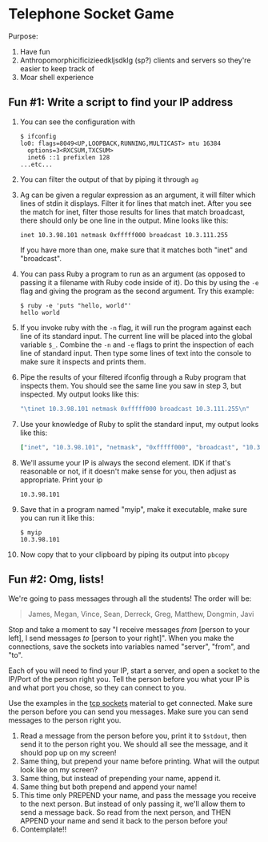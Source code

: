 Telephone Socket Game
=====================

Purpose:

1. Have fun
2. Anthropomorphicificizieedkljsdklg (sp?) clients and servers so they're easier to keep track of
3. Moar shell experience

Fun #1: Write a script to find your IP address
----------------------------------------------

1. You can see the configuration with

   ```
   $ ifconfig
   lo0: flags=8049<UP,LOOPBACK,RUNNING,MULTICAST> mtu 16384
     options=3<RXCSUM,TXCSUM>
     inet6 ::1 prefixlen 128
   ...etc...
   ```
2. You can filter the output of that by piping it through `ag`
3. Ag can be given a regular expression as an argument,
   it will filter which lines of stdin it displays.
   Filter it for lines that match inet.
   After you see the match for inet, filter those results for lines that match broadcast,
   there should only be one line in the output.
   Mine looks like this:

   ```
   inet 10.3.98.101 netmask 0xfffff000 broadcast 10.3.111.255
   ```

   If you have more than one, make sure that it matches both "inet" and "broadcast".
4. You can pass Ruby a program to run as an argument (as opposed to passing it a filename with Ruby code inside of it).
   Do this by using the `-e` flag and giving the program as the second argument.
   Try this example:

   ```
   $ ruby -e 'puts "hello, world"'
   hello world
   ```
5. If you invoke ruby with the `-n` flag, it will run the program against each line of its standard input.
   The current line will be placed into the global variable `$_`.
   Combine the `-n` and `-e` flags to print the inspection of each line of standard input.
   Then type some lines of text into the console to make sure it inspects and prints them.
6. Pipe the results of your filtered ifconfig through a Ruby program that inspects them.
   You should see the same line you saw in step 3, but inspected. My output looks like this:

   ```ruby
   "\tinet 10.3.98.101 netmask 0xfffff000 broadcast 10.3.111.255\n"
   ```
7. Use your knowledge of Ruby to split the standard input, my output looks like this:

   ```ruby
   ["inet", "10.3.98.101", "netmask", "0xfffff000", "broadcast", "10.3.111.255"]
   ```
8. We'll assume your IP is always the second element. IDK if that's reasonable or not, if it doesn't make sense for you, then adjust as appropriate.
   Print your ip

   ```
   10.3.98.101
   ```
9. Save that in a program named "myip", make it executable, make sure you can run it like this:
   ```
   $ myip
   10.3.98.101
   ```
9. Now copy that to your clipboard by piping its output into `pbcopy`



Fun #2: Omg, lists!
-------------------

We're going to pass messages through all the students!
The order will be:

> James, Megan, Vince, Sean, Derreck, Greg, Matthew, Dongmin, Javi

Stop and take a moment to say "I receive messages *from* [person to your left],
I send messages *to* [person to your right]". When you make the connections,
save the sockets into variables named "server", "from", and "to".

Each of you will need to find your IP, start a server,
and open a socket to the IP/Port of the person right you.
Tell the person before you what your IP is and what port you chose,
so they can connect to you.

Use the examples in the [tcp sockets](https://github.com/CodePlatoon/curriculum/blob/master/phase1/tcp_sockets.md)
material to get connected. Make sure the person before you can send you messages.
Make sure you can send messages to the person right you.


1. Read a message from the person before you, print it to `$stdout`,
   then send it to the person right you. We should all see the message,
   and it should pop up on my screen!
2. Same thing, but prepend your name before printing.
   What will the output look like on my screen?
3. Same thing, but instead of prepending your name, append it.
4. Same thing but both prepend and append your name!
5. This time only PREPEND your name, and pass the message you receive to the next person.
   But instead of only passing it, we'll allow them to send a message back.
   So read from the next person, and THEN APPEND your name and send it back to the person before you!
6. Contemplate!!
